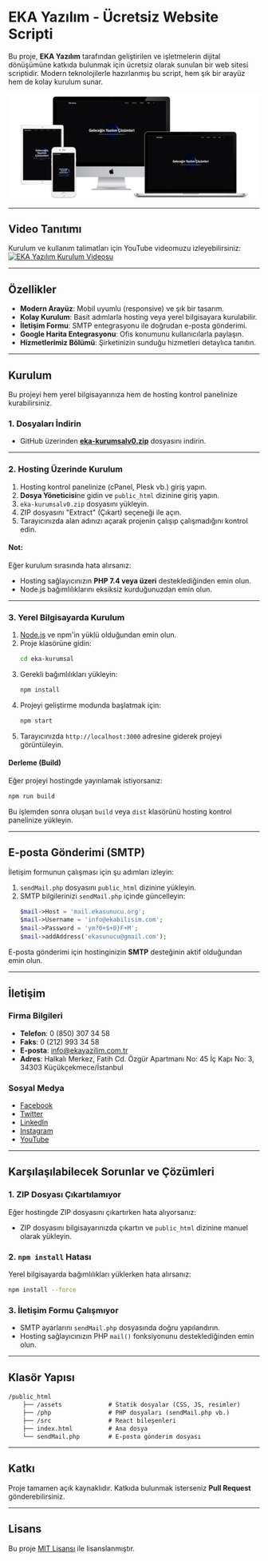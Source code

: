# EKA Yazılım - Ücretsiz Website Scripti

Bu proje, **EKA Yazılım** tarafından geliştirilen ve işletmelerin dijital dönüşümüne katkıda bulunmak için ücretsiz olarak sunulan bir web sitesi scriptidir. Modern teknolojilerle hazırlanmış bu script, hem şık bir arayüz hem de kolay kurulum sunar.

![EKA Yazılım](https://github.com/ekayazilim/react-ucretsiz-website-scripti/blob/main/all-devices-white.png)

---

## **Video Tanıtımı**
Kurulum ve kullanım talimatları için YouTube videomuzu izleyebilirsiniz:
[![EKA Yazılım Kurulum Videosu](https://img.youtube.com/vi/pR1Gjn96SPg/0.jpg)](https://youtu.be/pR1Gjn96SPg)

---

## **Özellikler**
- **Modern Arayüz**: Mobil uyumlu (responsive) ve şık bir tasarım.
- **Kolay Kurulum**: Basit adımlarla hosting veya yerel bilgisayara kurulabilir.
- **İletişim Formu**: SMTP entegrasyonu ile doğrudan e-posta gönderimi.
- **Google Harita Entegrasyonu**: Ofis konumunu kullanıcılarla paylaşın.
- **Hizmetlerimiz Bölümü**: Şirketinizin sunduğu hizmetleri detaylıca tanıtın.

---

## **Kurulum**

Bu projeyi hem yerel bilgisayarınıza hem de hosting kontrol panelinize kurabilirsiniz.

### **1. Dosyaları İndirin**
- GitHub üzerinden [**eka-kurumsalv0.zip**](https://github.com/ekayazilim/react-ucretsiz-website-scripti/blob/main/all-devices-white.png) dosyasını indirin.

---

### **2. Hosting Üzerinde Kurulum**

1. Hosting kontrol panelinize (cPanel, Plesk vb.) giriş yapın.
2. **Dosya Yöneticisi**ne gidin ve `public_html` dizinine giriş yapın.
3. `eka-kurumsalv0.zip` dosyasını yükleyin.
4. ZIP dosyasını "Extract" (Çıkart) seçeneği ile açın.
5. Tarayıcınızda alan adınızı açarak projenin çalışıp çalışmadığını kontrol edin.

#### **Not:**
Eğer kurulum sırasında hata alırsanız:
- Hosting sağlayıcınızın **PHP 7.4 veya üzeri** desteklediğinden emin olun.
- Node.js bağımlılıklarını eksiksiz kurduğunuzdan emin olun.

---

### **3. Yerel Bilgisayarda Kurulum**

1. [Node.js](https://nodejs.org/) ve npm'in yüklü olduğundan emin olun.
2. Proje klasörüne gidin:
   ```bash
   cd eka-kurumsal
   ```
3. Gerekli bağımlılıkları yükleyin:
   ```bash
   npm install
   ```
4. Projeyi geliştirme modunda başlatmak için:
   ```bash
   npm start
   ```
5. Tarayıcınızda `http://localhost:3000` adresine giderek projeyi görüntüleyin.

#### **Derleme (Build)**
Eğer projeyi hostingde yayınlamak istiyorsanız:
```bash
npm run build
```
Bu işlemden sonra oluşan `build` veya `dist` klasörünü hosting kontrol panelinize yükleyin.

---

## **E-posta Gönderimi (SMTP)**

İletişim formunun çalışması için şu adımları izleyin:

1. `sendMail.php` dosyasını `public_html` dizinine yükleyin.
2. SMTP bilgilerinizi `sendMail.php` içinde güncelleyin:
   ```php
   $mail->Host = 'mail.ekasunucu.org';
   $mail->Username = 'info@ekabilisim.com';
   $mail->Password = 'ym?0+$+0}F+M';
   $mail->addAddress('ekasunucu@gmail.com');
   ```

E-posta gönderimi için hostinginizin **SMTP** desteğinin aktif olduğundan emin olun.

---

## **İletişim**

### **Firma Bilgileri**
- **Telefon**: 0 (850) 307 34 58
- **Faks**: 0 (212) 993 34 58
- **E-posta**: [info@ekayazilim.com.tr](mailto:info@ekayazilim.com.tr)
- **Adres**: Halkalı Merkez, Fatih Cd. Özgür Apartmanı No: 45 İç Kapı No: 3, 34303 Küçükçekmece/İstanbul

### **Sosyal Medya**
- [Facebook](https://www.facebook.com/ekayazilim)
- [Twitter](https://twitter.com/ekayazilim)
- [LinkedIn](https://www.linkedin.com/company/eka-software-limited/)
- [Instagram](https://www.instagram.com/ekayazilim.com.tr/)
- [YouTube](https://www.youtube.com/@ekayazilim)

---

## **Karşılaşılabilecek Sorunlar ve Çözümleri**

### **1. ZIP Dosyası Çıkartılamıyor**
Eğer hostingde ZIP dosyasını çıkartırken hata alıyorsanız:
- ZIP dosyasını bilgisayarınızda çıkartın ve `public_html` dizinine manuel olarak yükleyin.

### **2. `npm install` Hatası**
Yerel bilgisayarda bağımlılıkları yüklerken hata alırsanız:
```bash
npm install --force
```

### **3. İletişim Formu Çalışmıyor**
- SMTP ayarlarını `sendMail.php` dosyasında doğru yapılandırın.
- Hosting sağlayıcınızın PHP `mail()` fonksiyonunu desteklediğinden emin olun.

---

## **Klasör Yapısı**

```
/public_html
    ├── /assets             # Statik dosyalar (CSS, JS, resimler)
    ├── /php                # PHP dosyaları (sendMail.php vb.)
    ├── /src                # React bileşenleri
    ├── index.html          # Ana dosya
    └── sendMail.php        # E-posta gönderim dosyası
```

---

## **Katkı**
Proje tamamen açık kaynaklıdır. Katkıda bulunmak isterseniz **Pull Request** gönderebilirsiniz.

---

## **Lisans**
Bu proje [MIT Lisansı](LICENSE) ile lisanslanmıştır.


